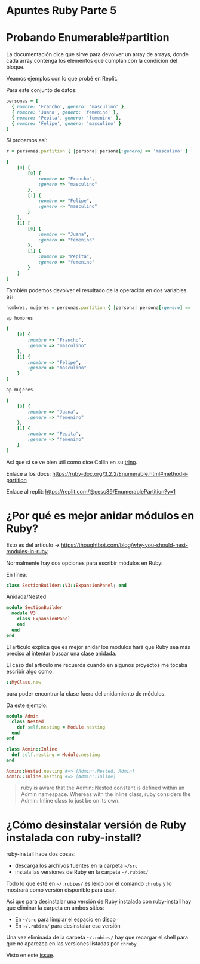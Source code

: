 # Apuntes Ruby Parte 5

# Probando Enumerable#partition

La documentación dice que sirve para devolver un array de arrays, donde cada array contenga los elementos que cumplan con la condición del bloque.

Veamos ejemplos con lo que probé en Replit.

Para este conjunto de datos:

```ruby
personas = [
  { nombre: 'Francho', genero: 'masculino' },
  { nombre: 'Juana', genero: 'femenino' },
  { nombre: 'Pepita', genero: 'femenino' },
  { nombre: 'Felipe', genero: 'masculino' }
]
```

Si probamos así:

```ruby
r = personas.partition { |persona| persona[:genero] == 'masculino' }

[
    [0] [
        [0] {
            :nombre => "Francho",
            :genero => "masculino"
        },
        [1] {
            :nombre => "Felipe",
            :genero => "masculino"
        }
    ],
    [1] [
        [0] {
            :nombre => "Juana",
            :genero => "femenino"
        },
        [1] {
            :nombre => "Pepita",
            :genero => "femenino"
        }
    ]
]
```

También podemos devolver el resultado de la operación en dos variables así:

```ruby
hombres, mujeres = personas.partition { |persona| persona[:genero] == 'masculino' }

ap hombres

[
    [0] {
        :nombre => "Francho",
        :genero => "masculino"
    },
    [1] {
        :nombre => "Felipe",
        :genero => "masculino"
    }
]

ap mujeres

[
    [0] {
        :nombre => "Juana",
        :genero => "femenino"
    },
    [1] {
        :nombre => "Pepita",
        :genero => "femenino"
    }
]
```

Así que sí se ve bien útil como dice Collin en su [trino](https://x.com/collin_jilbert/status/1792545186825851184).

Enlace a los docs: https://ruby-doc.org/3.2.2/Enumerable.html#method-i-partition

Enlace al replit: https://replit.com/@cesc89/EnumerablePartition?v=1

# ¿Por qué es mejor anidar módulos en Ruby?

Esto es del artículo -> https://thoughtbot.com/blog/why-you-should-nest-modules-in-ruby

Normalmente hay dos opciones para escribir módulos en Ruby:

En línea:
```ruby
class SectionBuilder::V3::ExpansionPanel; end
```

Anidada/Nested
```ruby
module SectionBuilder
  module V3
    class ExpansionPanel
    end
  end
end
```

El artículo explica que es mejor anidar los módulos hará que Ruby sea más preciso al intentar buscar una clase anidada.

El caso del artículo me recuerda cuando en algunos proyectos me tocaba escribir algo como:
```ruby
::MyClass.new
```

para poder encontrar la clase fuera del anidamiento de módulos.

Da este ejemplo:
```ruby
module Admin
  class Nested
    def self.nesting = Module.nesting
  end
end

class Admin::Inline
  def self.nesting = Module.nesting
end

Admin::Nested.nesting #=> [Admin::Nested, Admin]
Admin::Inline.nesting #=> [Admin::Inline]
```

> ruby is aware that the Admin::Nested constant is defined within an Admin namespace. Whereas with the inline class, ruby considers the Admin::Inline class to just be on its own.

# ¿Cómo desinstalar versión de Ruby instalada con ruby-install?

ruby-install hace dos cosas:

- descarga los archivos fuentes en la carpeta `~/src`
- instala las versiones de Ruby en la carpeta `~/.rubies/`

Todo lo que esté en `~/.rubies/` es leído por el comando `chruby` y lo mostrará como versión disponible para usar.

Así que para desinstalar una versión de Ruby instalada con ruby-install hay que eliminar la carpeta en ambos sitios:

- En `~/src` para limpiar el espacio en disco
- En `~/.rubies/` para desinstalar esa versión

Una vez eliminada de la carpeta `~/.rubies/` hay que recargar el shell para que no aparezca en las versiones listadas por `chruby`.

Visto en este [issue](https://github.com/postmodern/ruby-install/issues/135).